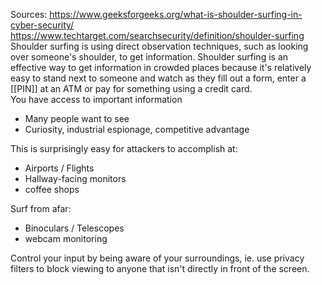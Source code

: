 Sources:
https://www.geeksforgeeks.org/what-is-shoulder-surfing-in-cyber-security/
https://www.techtarget.com/searchsecurity/definition/shoulder-surfing
\
Shoulder surfing is using direct observation techniques, such as looking over someone's shoulder, to get information. Shoulder surfing is an effective way to get information in crowded places because it's relatively easy to stand next to someone and watch as they fill out a form, enter a [[PIN]] at an ATM or pay for something using a credit card.
\
You have access to important information
- Many people want to see
- Curiosity, industrial espionage, competitive advantage

This is surprisingly easy for attackers to accomplish at:
- Airports / Flights
- Hallway-facing monitors
- coffee shops

Surf from afar:
- Binoculars / Telescopes
- webcam monitoring

Control your input by being aware of your surroundings, ie. use privacy filters to block viewing to anyone that isn't directly in front of the screen.
